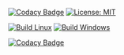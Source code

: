 [![Codacy Badge](https://api.codacy.com/project/badge/Grade/797ed6eb331d4dcba05b28adabcb1ac2)](https://app.codacy.com/gh/AndreyBuyanov/ImageProcessing?utm_source=github.com&utm_medium=referral&utm_content=AndreyBuyanov/ImageProcessing&utm_campaign=Badge_Grade_Settings)
[![License: MIT](https://img.shields.io/badge/License-MIT-yellow.svg)](./LICENSE)

[![Build Linux](https://github.com/AndreyBuyanov/ImageProcessing/actions/workflows/build-linux.yml/badge.svg)](https://github.com/AndreyBuyanov/ImageProcessing/actions/workflows/build-linux.yml)
[![Build Windows](https://github.com/AndreyBuyanov/ImageProcessing/actions/workflows/build-windows.yml/badge.svg)](https://github.com/AndreyBuyanov/ImageProcessing/actions/workflows/build-windows.yml)

[![Codacy Badge](https://app.codacy.com/project/badge/Grade/58268c7f0629441bafd489bbca0a2d30)](https://www.codacy.com/gh/AndreyBuyanov/ImageProcessing/dashboard?utm_source=github.com&amp;utm_medium=referral&amp;utm_content=AndreyBuyanov/ImageProcessing&amp;utm_campaign=Badge_Grade)
